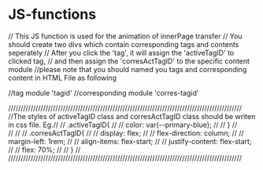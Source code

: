 # JS-functions
// This JS function is used for the animation of innerPage transfer
// You should create two divs which contain corresponding tags and contents seperately
// After you click the 'tag', it will assign the 'activeTagID' to clicked tag,
// and then assign the 'corresActTagID' to the specific content module
//please note that you should named you tags and corresponding content in HTML File as following

//tag module 'tagid' 
//corresponding module 'corres-tagid'

//////////////////////////////////////////////////////////////////////////////////////////////
//The styles of activeTagID class and corresActTagID class should be writen in css file. Eg.// 
//                   .activeTagID{                                                          //
//                      color: var(--primary-blue);                                         //
//                    }                                                                     //  
//                                                                                          // 
//                   .corresActTagID{                                                       //
//                      display: flex;                                                      //
//                      flex-direction: column;                                             // 
//                      margin-left: 1rem;                                                  // 
//                      align-items: flex-start;                                            //
//                      justify-content: flex-start;                                        //
//                      flex: 70%;                                                          //
//                    }                                                                     //
//////////////////////////////////////////////////////////////////////////////////////////////

